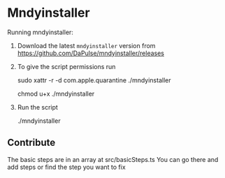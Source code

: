 # Mndyinstaller

Running mndyinstaller:
1. Download the latest `mndyinstaller` version from 
https://github.com/DaPulse/mndyinstaller/releases
2. To give the script permissions run

    sudo xattr -r -d com.apple.quarantine ./mndyinstaller

    chmod u+x ./mndyinstaller

3. Run the script

    ./mndyinstaller

## Contribute
The basic steps are in an array at src/basicSteps.ts
You can go there and add steps or find the step you want to fix


